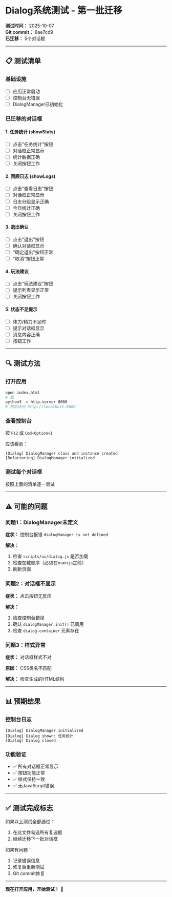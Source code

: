 # Dialog系统测试 - 第一批迁移

**测试时间：** 2025-10-07  
**Git commit：** 8ae7cd9  
**已迁移：** 5个对话框

---

## 📋 测试清单

### 基础设施
- [ ] 应用正常启动
- [ ] 控制台无错误
- [ ] DialogManager已初始化

### 已迁移的对话框

#### 1. 任务统计 (showStats)
- [ ] 点击"任务统计"按钮
- [ ] 对话框正常显示
- [ ] 统计数据正确
- [ ] 关闭按钮工作

#### 2. 回顾日志 (showLogs)
- [ ] 点击"查看日志"按钮
- [ ] 对话框正常显示
- [ ] 日志分组显示正确
- [ ] 今日统计正确
- [ ] 关闭按钮工作

#### 3. 退出确认
- [ ] 点击"退出"按钮
- [ ] 确认对话框显示
- [ ] "确定退出"按钮正常
- [ ] "取消"按钮正常

#### 4. 玩法建议
- [ ] 点击"玩法建议"按钮
- [ ] 提示列表显示正常
- [ ] 关闭按钮工作

#### 5. 状态不足提示
- [ ] 体力/精力不足时
- [ ] 提示对话框显示
- [ ] 消息内容正确
- [ ] 按钮工作

---

## 🔍 测试方法

### 打开应用
```bash
open index.html
# 或
python3 -m http.server 8000
# 然后访问 http://localhost:8000
```

### 查看控制台
按 `F12` 或 `Cmd+Option+I`

应该看到：
```
[Dialog] DialogManager class and instance created
[Refactoring] DialogManager initialized
```

### 测试每个对话框
按照上面的清单逐一测试

---

## ⚠️ 可能的问题

### 问题1：DialogManager未定义
**症状：** 控制台报错 `dialogManager is not defined`

**解决：**
1. 检查 `scripts/ui/dialog.js` 是否加载
2. 检查加载顺序（必须在main.js之前）
3. 刷新页面

### 问题2：对话框不显示
**症状：** 点击按钮无反应

**解决：**
1. 检查控制台错误
2. 确认 `dialogManager.init()` 已调用
3. 检查 `dialog-container` 元素存在

### 问题3：样式异常
**症状：** 对话框样式不对

**原因：** CSS类名不匹配

**解决：** 检查生成的HTML结构

---

## 📊 预期结果

### 控制台日志
```
[Dialog] DialogManager initialized
[Dialog] Dialog shown: 任务统计
[Dialog] Dialog closed
```

### 功能验证
- ✅ 所有对话框正常显示
- ✅ 按钮功能正常
- ✅ 样式保持一致
- ✅ 无JavaScript错误

---

## ✅ 测试完成标志

如果以上测试全部通过：
1. 在此文件勾选所有复选框
2. 继续迁移下一批对话框

如果有问题：
1. 记录错误信息
2. 修复后重新测试
3. Git commit修复

---

**现在打开应用，开始测试！** 🧪


